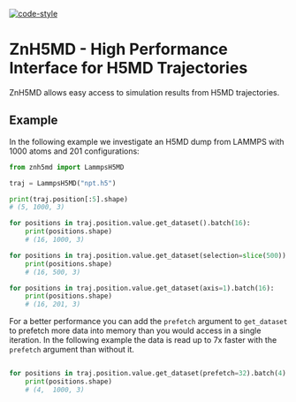 [![code-style](https://img.shields.io/badge/code%20style-black-black)](https://github.com/psf/black/)

# ZnH5MD - High Performance Interface for H5MD Trajectories

ZnH5MD allows easy access to simulation results from H5MD trajectories.

## Example
In the following example we investigate an H5MD dump from LAMMPS with 1000 atoms and 201 configurations:

```python
from znh5md import LammpsH5MD

traj = LammpsH5MD("npt.h5")

print(traj.position[:5].shape)
# (5, 1000, 3)

for positions in traj.position.value.get_dataset().batch(16):
    print(positions.shape)
    # (16, 1000, 3)

for positions in traj.position.value.get_dataset(selection=slice(500)).batch(16):
    print(positions.shape)
    # (16, 500, 3)

for positions in traj.position.value.get_dataset(axis=1).batch(16):
    print(positions.shape)
    # (16, 201, 3)
```

For a better performance you can add the `prefetch` argument to `get_dataset` to prefetch more data into memory than you would access in a single iteration.
In the following example the data is read up to 7x faster with the `prefetch` argument than without it.

```python

for positions in traj.position.value.get_dataset(prefetch=32).batch(4):
    print(positions.shape)
    # (4,  1000, 3)
```